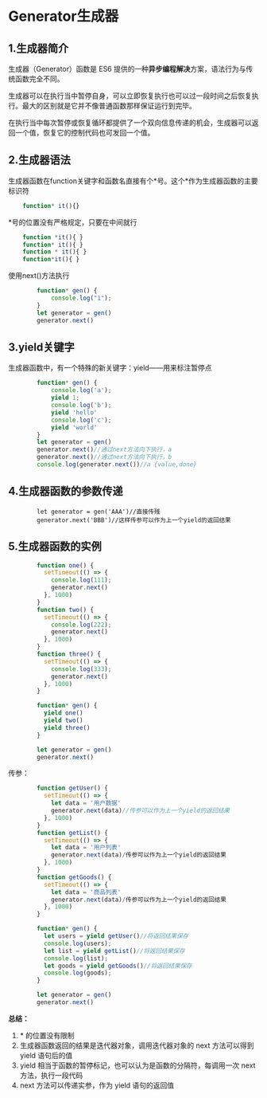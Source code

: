 # Generator生成器

## 1.生成器简介

生成器（Generator）函数是 ES6 提供的一种**异步编程解决**方案，语法行为与传统函数完全不同。

生成器可以在执行当中暂停自身，可以立即恢复执行也可以过一段时间之后恢复执行。最大的区别就是它并不像普通函数那样保证运行到完毕。

在执行当中每次暂停或恢复循环都提供了一个双向信息传递的机会，生成器可以返回一个值，恢复它的控制代码也可发回一个值。

## 2.生成器语法

生成器函数在function关键字和函数名直接有个\*号。这个*作为生成器函数的主要标识符

```js
	function* it(){}
```

*号的位置没有严格规定，只要在中间就行

```js
    function *it(){ }
    function* it(){ }
    function * it(){ }
    function*it(){ }
```

使用next()方法执行

```js
        function* gen() {
            console.log("1");
        }
        let generator = gen()
        generator.next()
```

## 3.yield关键字

生成器函数中，有一个特殊的新关键字：yield——用来标注暂停点

```js
        function* gen() {
            console.log('a');
            yield 1;
            console.log('b');
            yield 'hello'
            console.log('c');
            yield 'world'
        }
        let generator = gen()
        generator.next()//通过next方法向下执行，a
        generator.next()//通过next方法向下执行，b
		console.log(generator.next())//a {value,done}
```

## 4.生成器函数的参数传递

```JS
		let generator = gen('AAA')//直接传残
        generator.next('BBB')//这样传参可以作为上一个yield的返回结果
```

## 5.生成器函数的实例

```js
        function one() {
          setTimeout(() => {
            console.log(111);
            generator.next()
          }, 1000)
        }
        function two() {
          setTimeout(() => {
            console.log(222);
            generator.next()
          }, 1000)
        }
        function three() {
          setTimeout(() => {
            console.log(333);
            generator.next()
          }, 1000)
        }

        function* gen() {
          yield one()
          yield two()
          yield three()
        }

        let generator = gen()
        generator.next()
```

传参：

```js
        function getUser() {
          setTimeout(() => {
            let data = '用户数据'
            generator.next(data)//传参可以作为上一个yield的返回结果
          }, 1000)
        }
        function getList() {
          setTimeout(() => {
            let data = '用户列表'
            generator.next(data)/传参可以作为上一个yield的返回结果
          }, 1000)
        }
        function getGoods() {
          setTimeout(() => {
            let data = '商品列表'
            generator.next(data)/传参可以作为上一个yield的返回结果
          }, 1000)
        }

        function* gen() {
          let users = yield getUser()//将返回结果保存
          console.log(users);
          let list = yield getList()//将返回结果保存
          console.log(list);
          let goods = yield getGoods()//将返回结果保存
          console.log(goods);
        }

        let generator = gen()
        generator.next()
```

**总结：**

1. \* 的位置没有限制 
2. 生成器函数返回的结果是迭代器对象，调用迭代器对象的 next 方法可以得到 yield 语句后的值 
3. yield 相当于函数的暂停标记，也可以认为是函数的分隔符，每调用一次 next 方法，执行一段代码 
4. next 方法可以传递实参，作为 yield 语句的返回值



